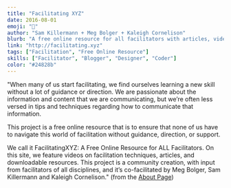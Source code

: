 ```yaml
---
title: "Facilitating XYZ"
date: 2016-08-01
emoji: "🔮"
author: "Sam Killermann + Meg Bolger + Kaleigh Cornelison"
blurb: "A free online resource for all facilitators with articles, videos, and downloads"
link: "http://facilitating.xyz"
tags: ["Facilitation", "Free Online Resource"]
skills: ["Facilitator", "Blogger", "Designer", "Coder"]
color: "#24828b"
---
```


"When many of us start facilitating, we find ourselves learning a new skill without a lot of guidance or direction. We are passionate about the information and content that we are communicating, but we’re often less versed in tips and techniques regarding how to communicate that information.

This project is a free online resource that is to ensure that none of us have to navigate this world of facilitation without guidance, direction, or support.

We call it FacilitatingXYZ: A Free Online Resource for ALL Facilitators. On this site, we feature videos on facilitation techniques, articles, and downloadable resources. This project is a community creation, with input from facilitators of all disciplines, and it’s co-facilitated by Meg Bolger, Sam Killermann and Kaleigh Cornelison." (from the [About Page](http://www.facilitating.xyz/about/))

